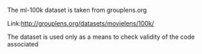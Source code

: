 The ml-100k dataset is taken from grouplens.org

Link:http://grouplens.org/datasets/movielens/100k/

The dataset is used only as a means to check validity of the code associated
